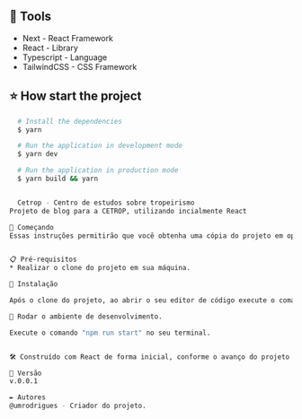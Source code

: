 
## 🔨 Tools

- Next - React Framework 
- React  - Library
- Typescript - Language
- TailwindCSS - CSS Framework


## ⭐ How start the project

```bash
  # Install the dependencies
  $ yarn
```

```bash
  # Run the application in development mode
  $ yarn dev
```

```bash
  # Run the application in production mode
  $ yarn build && yarn


  Cetrop - Centro de estudos sobre tropeirismo
Projeto de blog para a CETROP, utilizando incialmente React

🚀 Começando
Essas instruções permitirão que você obtenha uma cópia do projeto em operação na sua máquina local para fins de desenvolvimento e teste.


📋 Pré-requisitos
* Realizar o clone do projeto em sua máquina.

🔧 Instalação

Após o clone do projeto, ao abrir o seu editor de código execute o comando "npm install" no terminal.

🔧 Rodar o ambiente de desenvolvimento.

Execute o comando "npm run start" no seu terminal.


🛠️ Construído com React de forma inicial, conforme o avanço do projeto irá ser implantado mais técnologias para lidar com backend.

📌 Versão
v.0.0.1

✒️ Autores
@umrodrigues - Criador do projeto.
